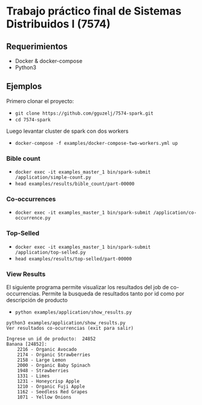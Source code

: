 # Trabajo práctico final de Sistemas Distribuidos I (7574)

## Requerimientos

- Docker & docker-compose
- Python3

## Ejemplos

Primero clonar el proyecto:

- `git clone https://github.com/gguzelj/7574-spark.git`
- `cd 7574-spark`

Luego levantar cluster de spark con dos workers

- `docker-compose -f examples/docker-compose-two-workers.yml up`

### Bible count

- `docker exec -it examples_master_1 bin/spark-submit /application/simple-count.py`
- `head examples/results/bible_count/part-00000`

### Co-occurrences

- `docker exec -it examples_master_1 bin/spark-submit /application/co-occurrence.py`

### Top-Selled

- `docker exec -it examples_master_1 bin/spark-submit /application/top-selled.py`
- `head examples/results/top-selled/part-00000`

### View Results

El siguiente programa permite visualizar los resultados del job de co-occurrencias. Permite la busqueda de resultados tanto por id como por descripción de producto

- `python examples/application/show_results.py`


```
python3 examples/application/show_results.py
Ver resultados co-ocurrencias (exit para salir)

Ingrese un id de producto: 	24852
Banana [24852]:
	2216 - Organic Avocado
	2174 - Organic Strawberries
	2158 - Large Lemon
	2000 - Organic Baby Spinach
	1948 - Strawberries
	1331 - Limes
	1231 - Honeycrisp Apple
	1210 - Organic Fuji Apple
	1162 - Seedless Red Grapes
	1071 - Yellow Onions
```


